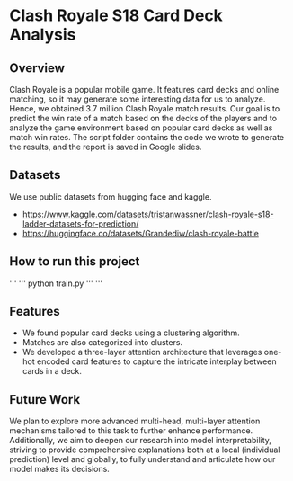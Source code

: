 # Clash Royale S18 Card Deck Analysis

## Overview
Clash Royale is a popular mobile game. It features card decks and online matching, so it may generate some interesting data for us to analyze. 
Hence, we obtained 3.7 million Clash Royale match results. Our goal is to predict the win rate of a match based on the decks of the players and to analyze
the game environment based on popular card decks as well as match win rates. The script folder contains the code we wrote to generate the results, and the 
report is saved in Google slides. 

## Datasets
We use public datasets from hugging face and kaggle.
- https://www.kaggle.com/datasets/tristanwassner/clash-royale-s18-ladder-datasets-for-prediction/
- https://huggingface.co/datasets/Grandediw/clash-royale-battle

## How to run this project
'''
'''
python train.py
'''
'''

## Features
- We found popular card decks using a clustering algorithm. 
- Matches are also categorized into clusters. 
- We developed a three-layer attention architecture that leverages one-hot encoded card features to capture the intricate interplay between cards in a deck.

## Future Work
We plan to explore more advanced multi-head, multi-layer attention mechanisms tailored to this task to further enhance performance. Additionally, we aim to deepen our research into model interpretability, striving to provide comprehensive explanations both at a local (individual prediction) level and globally, to fully understand and articulate how our model makes its decisions.
